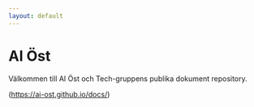 ```yaml
---
layout: default
---
```


# AI Öst

Välkommen till AI Öst och Tech-gruppens publika dokument repository.

(https://ai-ost.github.io/docs/)
